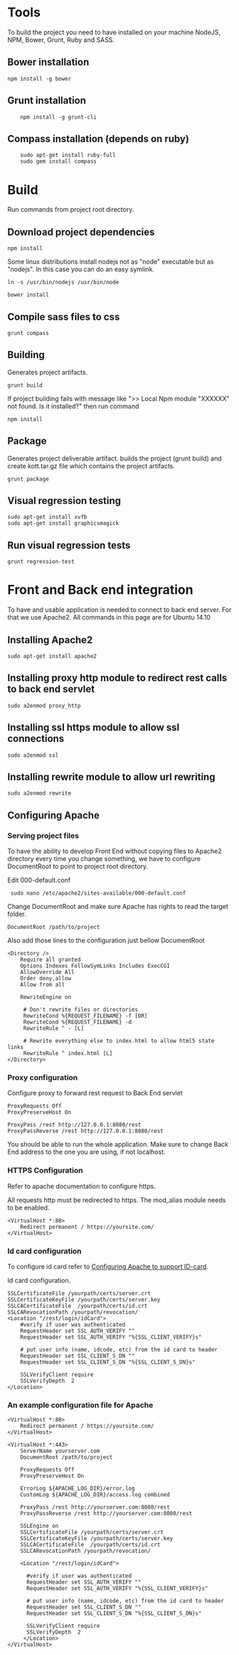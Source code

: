 # Tools

To build the project you need to have installed on your machine NodeJS, NPM, Bower, Grunt, Ruby and SASS.

## Bower installation

	npm install -g bower
	
## Grunt installation

        npm install -g grunt-cli

## Compass installation (depends on ruby)

        sudo apt-get install ruby-full
        sudo gem install compass

# Build

Run commands from project root directory.

## Download project dependencies

	npm install
	
Some linux distributions install nodejs not as "node" executable but as "nodejs".
In this case you can do an easy symlink.

    ln -s /usr/bin/nodejs /usr/bin/node

	bower install

## Compile sass files to css

    grunt compass

## Building

Generates project artifacts.

	grunt build

If project building fails with message like ">> Local Npm module "XXXXXX" not found. Is it installed?" then run command

    npm install

## Package

Generates project deliverable artifact. builds the project (grunt build) and create kott.tar.gz file which contains the project artifacts.

	grunt package
	
## Visual regression testing

    sudo apt-get install xvfb
    sudo apt-get install graphicsmagick
    
##  Run visual regression tests

    grunt regression-test

# Front and Back end integration

To have and usable application is needed to connect to back end server. For that we use Apache2. All commands in this page are for Ubuntu 14.10

## Installing Apache2

	sudo apt-get install apache2
	
## Installing proxy http module to redirect rest calls to back end servlet

	sudo a2enmod proxy_http
	
## Installing ssl https module to allow ssl connections

	sudo a2enmod ssl
	
## Installing rewrite module to allow url rewriting

	sudo a2enmod rewrite
	
## Configuring Apache
### Serving project files

To have the ability to develop Front End without copying files to Apache2 directory every time you change something, we have to configure DocumentRoot to point to project root directory.

Edit 000-default.conf

	 sudo nano /etc/apache2/sites-available/000-default.conf

Change DocumentRoot and make sure Apache has rights to read the target folder.

	DocumentRoot /path/to/project
	
Also add those lines to the configuration just bellow DocumentRoot
		
	<Directory />
        Require all granted
        Options Indexes FollowSymLinks Includes ExecCGI
        AllowOverride All
        Order deny,allow
        Allow from all
        
        RewriteEngine on

		 # Don't rewrite files or directories
		 RewriteCond %{REQUEST_FILENAME} -f [OR]
		 RewriteCond %{REQUEST_FILENAME} -d
		 RewriteRule ^ - [L]

		 # Rewrite everything else to index.html to allow html5 state links
		 RewriteRule ^ index.html [L]
    </Directory>

### Proxy configuration

Configure proxy to forward rest request to Back End servlet

	ProxyRequests Off
	ProxyPreserveHost On

	ProxyPass /rest http://127.0.0.1:8080/rest
	ProxyPassReverse /rest http://127.0.0.1:8080/rest

You should be able to run the whole application. Make sure to change Back End address to the one you are using, if not localhost. 

### HTTPS Configuration 

Refer to apache documentation to configure https. 

All requests http must be redirected to https. The mod_alias module needs to be enabled.

	<VirtualHost *:80>
        Redirect permanent / https://yoursite.com/
	</VirtualHost>

### Id card configuration

To configure id card refer to [Configuring Apache to support ID-card](http://www.id.ee/public/Configuring_Apache_web_server_to_support_ID.pdf).

Id card configuration.

	SSLCertificateFile /yourpath/certs/server.crt
	SSLCertificateKeyFile /yourpath/certs/server.key
	SSLCACertificateFile  /yourpath/certs/id.crt
	SSLCARevocationPath /yourpath/revocation/
 	<Location "/rest/login/idCard">
        #verify if user was authenticated
        RequestHeader set SSL_AUTH_VERIFY ""
        RequestHeader set SSL_AUTH_VERIFY "%{SSL_CLIENT_VERIFY}s"

        # put user info (name, idcode, etc) from the id card to header
        RequestHeader set SSL_CLIENT_S_DN ""
        RequestHeader set SSL_CLIENT_S_DN "%{SSL_CLIENT_S_DN}s"

        SSLVerifyClient require
        SSLVerifyDepth  2
 	</Location>


### An example configuration file for Apache

 	<VirtualHost *:80>
        Redirect permanent / https://yoursite.com/
 	</VirtualHost>

 	<VirtualHost *:443>
        ServerName yourserver.com
        DocumentRoot /path/to/project

        ProxyRequests Off
        ProxyPreserveHost On

        ErrorLog ${APACHE_LOG_DIR}/error.log
        CustomLog ${APACHE_LOG_DIR}/access.log combined

        ProxyPass /rest http://yourserver.com:8080/rest
        ProxyPassReverse /rest http://yourserver.com:8080/rest

        SSLEngine on
        SSLCertificateFile /yourpath/certs/server.crt
        SSLCertificateKeyFile /yourpath/certs/server.key
        SSLCACertificateFile  /yourpath/certs/id.crt
        SSLCARevocationPath /yourpath/revocation/

        <Location "/rest/login/idCard">

          #verify if user was authenticated
          RequestHeader set SSL_AUTH_VERIFY ""
          RequestHeader set SSL_AUTH_VERIFY "%{SSL_CLIENT_VERIFY}s"

          # put user info (name, idcode, etc) from the id card to header
          RequestHeader set SSL_CLIENT_S_DN ""
          RequestHeader set SSL_CLIENT_S_DN "%{SSL_CLIENT_S_DN}s"

          SSLVerifyClient require
          SSLVerifyDepth  2
         </Location>
 	</VirtualHost>

	
